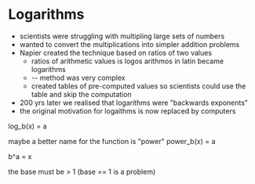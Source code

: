# Logarithms

- scientists were struggling with multipling large sets of numbers
- wanted to convert the multiplications into simpler addition problems
- Napier created the technique based on ratios of two values
    - ratios of arithmetic values is logos arithmos in latin became logarithms
    - -- method was very complex
    - created tables of pre-computed values so scientists could use the table
      and skip the computation
- 200 yrs later we realised that logarithms were "backwards exponents"
- the original motivation for logaithms is now replaced by computers

log_b(x) = a

maybe a better name for the function is "power" power_b(x) = a

b^a = x

the base must be > 1 (base == 1 is a problem)
